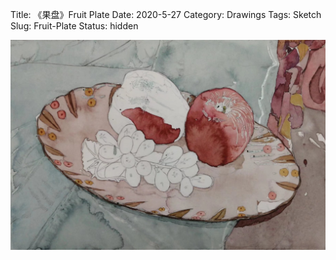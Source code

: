 Title: 《果盘》Fruit Plate
Date: 2020-5-27
Category: Drawings
Tags: Sketch
Slug: Fruit-Plate
Status: hidden

<div style="display:  flex; flex-wrap: wrap; gap: 20px; justify-content: center;">
  <img src="../images/Fruit-Plate.png" alt="A Peaceful Bed 1" style="max-width: 100%; max-height: 600px; height: auto; object-fit: contain;">
</div>

